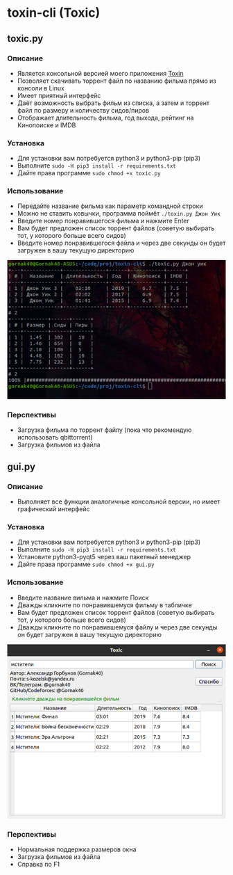 # toxin-cli (Toxic)

## toxic.py

### Описание

* Является консольной версией моего приложения [Toxin](https://github.com/Gornak40/toxin)
* Позволяет скачивать торрент файл по названию фильма прямо из консоли в Linux
* Имеет приятный интерфейс
* Даёт возможность выбрать фильм из списка, а затем и торрент файл по размеру и количеству сидов/пиров
* Отображает длительность фильма, год выхода, рейтинг на Кинопоиске и IMDB

### Установка

* Для установки вам потребуется python3 и python3-pip (pip3)
* Выполните ```sudo -H pip3 install -r requirements.txt```
* Дайте права программе ```sudo chmod +x toxic.py```

### Использование

* Передайте название фильма как параметр командной строки
* Можно не ставить ковычки, программа поймёт ```./toxin.py Джон Уик```
* Введите номер понравившегося фильма и нажмите Enter
* Вам будет предложен список торрент файлов (советую выбирать тот, у которого больше всего сидов)
* Введите номер понравившегося файла и через две секунды он будет загружен в вашу текущую директорию

![example](https://github.com/Gornak40/toxin-cli/blob/master/examples/example1.png)

### Перспективы

* Загрузка фильма по торрент файлу (пока что рекомендую использовать qbittorrent)
* Загрузка фильмов из файла

## gui.py

### Описание

* Выполняет все функции аналогичные консольной версии, но имеет графический интерфейс

### Установка

* Для установки вам потребуется python3 и python3-pip (pip3)
* Выполните ```sudo -H pip3 install -r requirements.txt```
* Установите python3-pyqt5 через ваш пакетный менеджер
* Дайте права программе ```sudo chmod +x gui.py```

### Использование

* Введите название вильма и нажмите Поиск
* Дважды кликните по понравившемуся фильму в табличке
* Вам будет предложен список торрент файлов (советую выбирать тот, у которого больше всего сидов)
* Дважды кликните по понравившемуся файлу и через две секунды он будет загружен в вашу текущую директорию

![example](https://github.com/Gornak40/toxin-cli/blob/master/examples/example2.png)

### Перспективы

* Нормальная поддержка размеров окна
* Загрузка фильмов из файла
* Справка по F1
